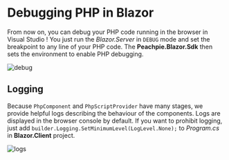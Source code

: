 # Debugging PHP in Blazor

From now on, you can debug your PHP code running in the browser in Visual Studio ! You just run the *Blazor.Server* in `DEBUG` mode and set the breakpoint to any line of your PHP code. The **Peachpie.Blazor.Sdk** then sets the environment to enable PHP debugging.       

![debug](E:\OwnCode\Github\peachpie-blazor\docs\images\debug.png)

## Logging 

Because `PhpComponent` and `PhpScriptProvider` have many stages, we provide helpful logs describing the behaviour of the components. Logs are displayed in the browser console by default. If you want to prohibit logging, just add `builder.Logging.SetMinimumLevel(LogLevel.None);` to *Program.cs* in **Blazor.Client** project.

![logs](E:\OwnCode\Github\peachpie-blazor\docs\images\log.png)